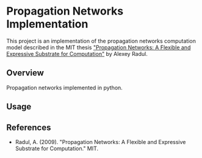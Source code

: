 # Propagation Networks Implementation

This project is an implementation of the propagation networks computation model described in the MIT thesis ["Propagation Networks: A Flexible and Expressive Substrate for Computation"](https://dspace.mit.edu/bitstream/handle/1721.1/54635/603543210-MIT.pdf) by Alexey Radul.

## Overview

Propagation networks implemented in python.

## Usage
## References

- Radul, A. (2009). "Propagation Networks: A Flexible and Expressive Substrate for Computation." MIT. 